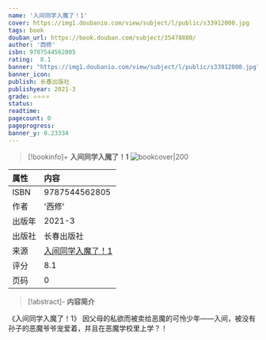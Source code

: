 ```yaml
---
name: '入间同学入魔了！1'
cover: https://img1.doubanio.com/view/subject/l/public/s33912000.jpg
tags: book
douban_url: https://book.douban.com/subject/35478880/
author: '西修'
isbn: 9787544562805
rating:  8.1 
banner: "https://img1.doubanio.com/view/subject/l/public/s33912000.jpg"
banner_icon: 
publish: 长春出版社
publishyear: 2021-3
grade: ⭐⭐⭐⭐
status:  
readtime:
pagecount: 0
pageprogress: 
banner_y: 0.23334
---
```

> [!bookinfo]+ **入间同学入魔了！1**
> ![bookcover|200](https://img1.doubanio.com/view/subject/l/public/s33912000.jpg)
>
| 属性   | 内容                                       |
|:------ |:------------------------------------------ |
| ISBN   | 9787544562805                             |
| 作者   | '西修'                           |
| 出版年 | 2021-3                      | 
| 出版社 | 长春出版社                          |
| 来源   | [入间同学入魔了！1](https://book.douban.com/subject/35478880/) |
| 评分   |  8.1                            |
| 页码   | 0                        |

> [!abstract]- **内容简介**
> 
《入间同学入魔了！1》
因父母的私欲而被卖给恶魔的可怜少年——入间，被没有孙子的恶魔爷爷宠爱着，并且在恶魔学校里上学？！

 

 
  

